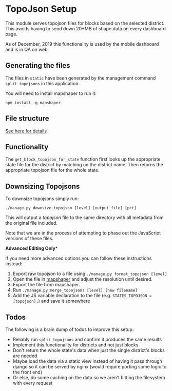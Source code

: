 # TopoJson Setup

This module serves topojson files for blocks based on the selected district.
This avoids having to send down 20+MB of shape data on every dashboard page.

As of December, 2019 this functionality is used by the mobile dashboard and is in QA
on web.

## Generating the files

The files in `static` have been generated by the management command `split_topojsons` in 
this application.

You will need to install mapshaper to run it:

```
npm install -g mapshaper
```

## File structure

[See here for details](https://github.com/dimagi/commcare-hq/blob/master/custom/icds_reports/static/js/topojsons/README.md)

## Functionality

The `get_block_topojson_for_state` function first looks up the appropriate state file
for the district by matching on the district name. 
Then returns the appropriate topojson file for the whole state.

## Downsizing Topojsons

To downsize topojsons simply run:

`./manage.py downsize_topojson [level] [output_file] [pct]`

This will output a *topojson* file to the same directory with all metadata from the original file included.

Note that we are in the process of attempting to phase out the JavaScript versions of these files.

**Advanced Editing Only***

If you need more advanced options you can follow these instructions instead:

1. Export raw topojson to a file using `./manage.py format_topojson [level]`
2. Open the file in [mapshaper](https://mapshaper.org/) and adjust the resolution until desired.
3. Export the file from mapshaper.
4. Run `./manage.py merge_topojsons [level] [new filename]`
5. Add the JS variable declaration to the file (e.g. `STATES_TOPOJSON = [topojson];`) and save 
   it somewhere

## Todos

The following is a brain dump of todos to improve this setup:

- Reliably run `split_topojsons` and confirm it produces the same results
- Implement this functionality for districts and not just blocks
- Don't return the whole state's data when just the single district's blocks are needed
- Maybe load the data via a static view instead of having it pass through django so it
  can be served by nginx (would require porting some logic to the front end)
- Or else, do some caching on the data so we aren't hitting the filesystem with every request
